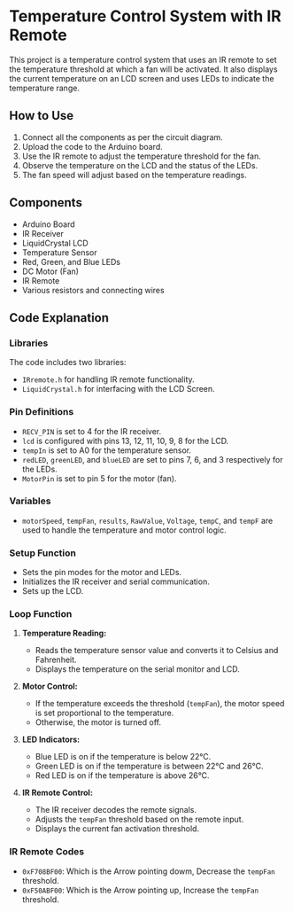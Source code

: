 # Temperature Control System with IR Remote

This project is a temperature control system that uses an IR remote to set the temperature threshold at which a fan will be activated. It also displays the current temperature on an LCD screen and uses LEDs to indicate the temperature range.

## How to Use

1. Connect all the components as per the circuit diagram.
2. Upload the code to the Arduino board.
3. Use the IR remote to adjust the temperature threshold for the fan.
4. Observe the temperature on the LCD and the status of the LEDs.
5. The fan speed will adjust based on the temperature readings.


## Components

- Arduino Board
- IR Receiver
- LiquidCrystal LCD
- Temperature Sensor
- Red, Green, and Blue LEDs
- DC Motor (Fan)
- IR Remote
- Various resistors and connecting wires



## Code Explanation

### Libraries

The code includes two libraries:
- `IRremote.h` for handling IR remote functionality.
- `LiquidCrystal.h` for interfacing with the LCD Screen.

### Pin Definitions

- `RECV_PIN` is set to 4 for the IR receiver.
- `lcd` is configured with pins 13, 12, 11, 10, 9, 8 for the LCD.
- `tempIn` is set to A0 for the temperature sensor.
- `redLED`, `greenLED`, and `blueLED` are set to pins 7, 6, and 3 respectively for the LEDs.
- `MotorPin` is set to pin 5 for the motor (fan).

### Variables

- `motorSpeed`, `tempFan`, `results`, `RawValue`, `Voltage`, `tempC`, and `tempF` are used to handle the temperature and motor control logic.

### Setup Function

- Sets the pin modes for the motor and LEDs.
- Initializes the IR receiver and serial communication.
- Sets up the LCD.

### Loop Function

1. **Temperature Reading:**
   - Reads the temperature sensor value and converts it to Celsius and Fahrenheit.
   - Displays the temperature on the serial monitor and LCD.

2. **Motor Control:**
   - If the temperature exceeds the threshold (`tempFan`), the motor speed is set proportional to the temperature.
   - Otherwise, the motor is turned off.

3. **LED Indicators:**
   - Blue LED is on if the temperature is below 22°C.
   - Green LED is on if the temperature is between 22°C and 26°C.
   - Red LED is on if the temperature is above 26°C.

4. **IR Remote Control:**
   - The IR receiver decodes the remote signals.
   - Adjusts the `tempFan` threshold based on the remote input.
   - Displays the current fan activation threshold.

### IR Remote Codes

- `0xF708BF00`: Which is the Arrow pointing dowm, Decrease the `tempFan` threshold.
- `0xF50ABF00`: Which is the Arrow pointing up, Increase the `tempFan` threshold.



